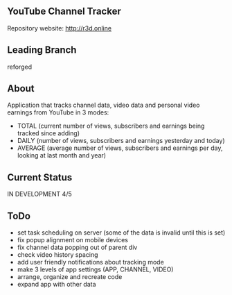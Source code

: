 ## YouTube Channel Tracker

Repository website: http://r3d.online

## Leading Branch

reforged

## About

Application that tracks channel data, video data and personal video earnings from YouTube in 3 modes:
- TOTAL (current number of views, subscribers and earnings being tracked since adding)
- DAILY (number of views, subscribers and earnings yesterday and today)
- AVERAGE (average number of views, subscribers and earnings per day, looking at last month and year)

## Current Status

IN DEVELOPMENT 4/5

## ToDo

- set task scheduling on server (some of the data is invalid until this is set)
- fix popup alignment on mobile devices
- fix channel data popping out of parent div
- check video history spacing
- add user friendly notifications about tracking mode
- make 3 levels of app settings (APP, CHANNEL, VIDEO)
- arrange, organize and recreate code
- expand app with other data
